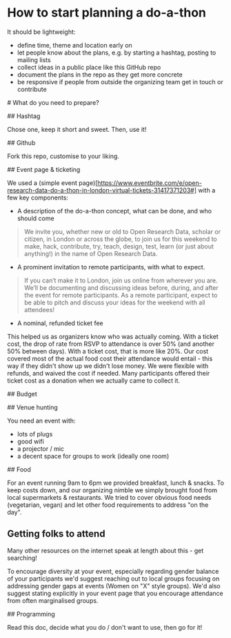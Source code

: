 # How to start planning a do-a-thon 

It should be lightweight:
- define time, theme and location early on
- let people know about the plans, e.g. by starting a hashtag, posting to mailing lists
- collect ideas in a public place like this GitHub repo
- document the plans in the repo as they get more concrete
- be responsive if people from outside the organizing team get in touch or contribute

# What do you need to prepare?

## Hashtag

Chose one, keep it short and sweet. Then, use it!

## Github

Fork this repo, customise to your liking.

## Event page & ticketing

We used a (simple event page)[https://www.eventbrite.com/e/open-research-data-do-a-thon-in-london-virtual-tickets-31417371203#] with a few key components:  

* A description of the do-a-thon concept, what can be done, and who should come

> We invite you, whether new or old to Open Research Data, scholar or citizen, in London or across the globe, to join us for this weekend to make, hack, contribute, try, teach, design, test, learn (or just about anything!) in the name of Open Research Data.

* A prominent invitation to remote participants, with what to expect.

> If you can’t make it to London, join us online from wherever you are. We’ll be documenting and discussing ideas before, during, and after the event for remote participants. As a remote participant, expect to be able to pitch and discuss your ideas for the weekend with all attendees!

* A nominal, refunded ticket fee

This helped us as organizers know who was actually coming. With a ticket cost, the drop of rate from RSVP to attendance is over 50% (and another 50% between days). With a ticket cost, that is more like 20%. Our cost covered most of the actual food cost their attendance would entail - this way if they didn't show up we didn't lose money. We were flexible with refunds, and waived the cost if needed. Many participants offered their ticket cost as a donation when we actually came to collect it.

## Budget

## Venue hunting

You need an event with:
* lots of plugs
* good wifi
* a projector / mic
* a decent space for groups to work (ideally one room)

## Food

For an event running 9am to 6pm we provided breakfast, lunch & snacks. To keep costs down, and our organizing nimble we simply brought food from local supermarkets & restaurants. We tried to cover obvious food needs (vegetarian, vegan) and let other food requirements to address "on the day".

## Getting folks to attend

Many other resources on the internet speak at length about this - get searching!

To encourage diversity at your event, especially regarding gender balance of your participants we'd suggest reaching out to local groups focusing on addressing gender gaps at events (Women on "X" style groups). We'd also suggest stating explicitly in your event page that you encourage attendance from often marginalised groups.

## Programming

Read this doc, decide what you do / don't want to use, then go for it!
